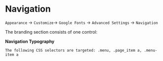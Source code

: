 # Navigation

`Appearance` → `Customize`→ `Google Fonts` → `Advanced Settings` → `Navigation`

The branding section consists of one control:

**Navigation Typography**

```
The following CSS selectors are targeted: .menu, .page_item a, .menu-item a
```
